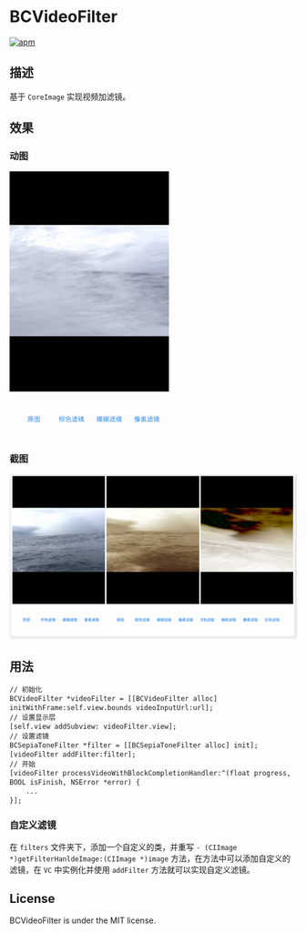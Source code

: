 # BCVideoFilter

[![apm](https://img.shields.io/apm/l/vim-mode.svg?maxAge=2592000)]()

## 描述

基于 `CoreImage` 实现视频加滤镜。

## 效果

### 动图

<img src="shot.gif" alt="img" width="280px">

### 截图
<img src="shot.png" alt="img" width="768px">

## 用法

```objc
// 初始化
BCVideoFilter *videoFilter = [[BCVideoFilter alloc] initWithFrame:self.view.bounds videoInputUrl:url];
// 设置显示层
[self.view addSubview: videoFilter.view];
// 设置滤镜
BCSepiaToneFilter *filter = [[BCSepiaToneFilter alloc] init];
[videoFilter addFilter:filter];
// 开始
[videoFilter processVideoWithBlockCompletionHandler:^(float progress, BOOL isFinish, NSError *error) {
    ...
}];

```

### 自定义滤镜

在 `filters` 文件夹下，添加一个自定义的类，并重写 `- (CIImage *)getFilterHanldeImage:(CIImage *)image` 方法，在方法中可以添加自定义的滤镜，在 `VC` 中实例化并使用 `addFilter` 方法就可以实现自定义滤镜。

## License

BCVideoFilter is under the MIT license.
